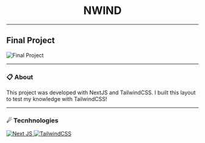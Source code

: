 <h1 align="center">NWIND</h1>

---
## Final Project
![Final Project](https://github.com/Pedro-Murilo/nwind/blob/main/nwind.png)

---
### 📋 About
This project was developed with NextJS and TailwindCSS. I built this layout to test my knowledge with TailwindCSS!

---
### ☄ Tecnhnologies
<a href="https://nextjs.org">
 <img alt="Next JS" src="https://img.shields.io/badge/next%20js%20-%23000000.svg?&style=for-the-badge&logo=next.js&logoColor=white"/>
</a>
<a href="https://tailwindcss.com/">
 <img alt="TailwindCSS" src="https://img.shields.io/badge/tailwindcss%20-%2338B2AC.svg?&style=for-the-badge&logo=tailwind-css&logoColor=white"/>
</a>
